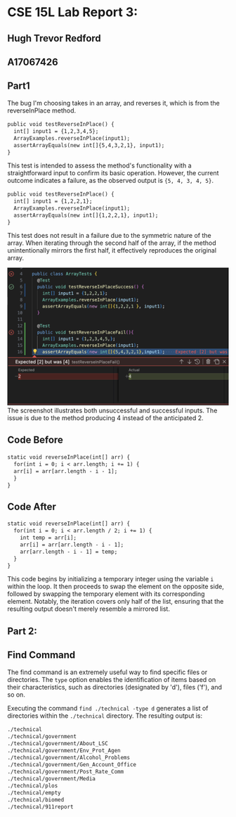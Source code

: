 # CSE 15L Lab Report 3:
## Hugh Trevor Redford
## A17067426

## Part1
The bug I'm choosing takes in an array, and reverses it, which is from the reverseInPlace method.

```
public void testReverseInPlace() {
  int[] input1 = {1,2,3,4,5};
  ArrayExamples.reverseInPlace(input1);
  assertArrayEquals(new int[]{5,4,3,2,1}, input1);
}
```
This test is intended to assess the method's functionality with a straightforward input to confirm its basic operation. However, the current outcome indicates a failure, as the observed output is ```{5, 4, 3, 4, 5}```.
```
public void testReverseInPlace() {
  int[] input1 = {1,2,2,1};
  ArrayExamples.reverseInPlace(input1);
  assertArrayEquals(new int[]{1,2,2,1}, input1);
}
```
This test does not result in a failure due to the symmetric nature of the array. When iterating through the second half of the array, if the method unintentionally mirrors the first half, it effectively reproduces the original array.

![image](lr3code.png)
The screenshot illustrates both unsuccessful and successful inputs. The issue is due to the method producing 4 instead of the anticipated 2.

## Code Before
```
static void reverseInPlace(int[] arr) {
  for(int i = 0; i < arr.length; i += 1) {
  arr[i] = arr[arr.length - i - 1];
  }
}
```
## Code After
```
static void reverseInPlace(int[] arr) {
  for(int i = 0; i < arr.length / 2; i += 1) {
    int temp = arr[i];
    arr[i] = arr[arr.length - i - 1];
    arr[arr.length - i - 1] = temp;
  }
}
```
This code begins by initializing a temporary integer using the variable `i` within the loop. It then proceeds to swap the element on the opposite side, followed by swapping the temporary element with its corresponding element. Notably, the iteration covers only half of the list, ensuring that the resulting output doesn't merely resemble a mirrored list.

## Part 2:
## Find Command
The find command is an extremely useful way to find specific files or directories. The ```type``` option enables the identification of items based on their characteristics, such as directories (designated by 'd'), files ('f'), and so on.

Executing the command ```find ./technical -type d``` generates a list of directories within the ```./technical``` directory.
The resulting output is:
```
./technical
./technical/government
./technical/government/About_LSC
./technical/government/Env_Prot_Agen
./technical/government/Alcohol_Problems
./technical/government/Gen_Account_Office
./technical/government/Post_Rate_Comm
./technical/government/Media
./technical/plos
./technical/empty
./technical/biomed
./technical/911report
```
